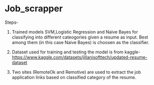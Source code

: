 # Job_scrapper
Steps-
1. Trained models SVM,Logistic Regression and Naive Bayes for classifying into different cateogories given a resume as input. Best among them (in this case Naive Bayes) is choosen as the classifier.
  
2. Dataset used for training and testing the model is from kaggle- https://www.kaggle.com/datasets/jillanisofttech/updated-resume-dataset

3. Two sites (RemoteOk and Remotive) are used to extract the job application links based on classified category of the resume.
